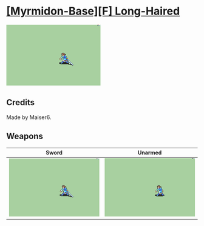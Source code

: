 # [\[Myrmidon-Base\]\[F\] Long-Haired](./%5BMyrmidon-Base%5D%5BF%5D%20Long-Haired)

<img src="./1.%20Sword/Sword_000.png" alt="[Myrmidon-Base][F] Long-Haired standing" />

## Credits

Made by Maiser6.

## Weapons


|Sword |Unarmed |
|  :---: | :---: |
| <img alt="Sword animation" src="./1.%20Sword/Sword.gif" /> | <img alt="Unarmed animation" src="./8.%20Unarmed/Unarmed.gif" /> |
